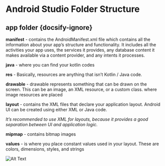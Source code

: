 
# Android Studio Folder Structure

## app folder {docsify-ignore}

**manifest**	- contains the AndroidManifest.xml file which contains all the information about your app’s structure and 
		functionality. It includes all the activities your app uses, the services it provides, any database 			content it makes available via a content provider, and any intents it processes.

**java** 	- where you can find your kotlin codes

**res**  	- Basically, resources are anything that isn’t Kotlin / Java code.

**drawable**	- drawable represents something that can be drawn on the screen. 
		This can be an image, an XML resource, or a custom class.
		where image resources are placed
			
**layout**	- contains the XML files that declare your application layout. 
		Android UI can be created using either XML or Java code. 
			
*It’s recommended to use XML for layouts, because it provides a good 
			separation between UI and application logic.*
			
**mipmap**	- contains bitmap images
		
**values**	- is where you place constant values used in your layout. 
		These are colors, dimensions, styles, and strings



	
 ![Alt Text](https://github.com/wwcodemanila/WWCodeManila-Android/blob/master/_media/media_android/folder-structure.png "folder structure")
